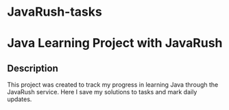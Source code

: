 # JavaRush-tasks

# Java Learning Project with JavaRush

## Description
This project was created to track my progress in learning Java through the JavaRush service. Here I save my solutions to tasks and mark daily updates.

